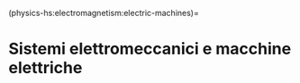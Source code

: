 (physics-hs:electromagnetism:electric-machines)=
# Sistemi elettromeccanici e macchine elettriche


